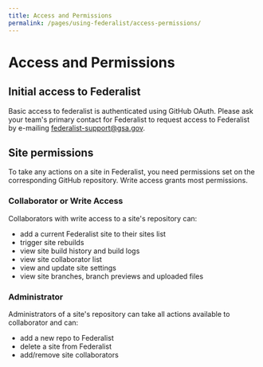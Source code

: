 ```yaml
---
title: Access and Permissions
permalink: /pages/using-federalist/access-permissions/
---
```


# Access and Permissions

## Initial access to Federalist

Basic access to federalist is authenticated using GitHub OAuth.  Please ask your team's primary contact for Federalist to request access to Federalist by e-mailing federalist-support@gsa.gov.

## Site permissions

To take any actions on a site in Federalist, you need permissions set on the corresponding GitHub repository. Write access grants most permissions.

### Collaborator or Write Access

Collaborators with write access to a site's repository can:
- add a current Federalist site to their sites list
- trigger site rebuilds
- view site build history and build logs
- view site collaborator list
- view and update site settings
- view site branches, branch previews and uploaded files

### Administrator

Administrators of a site's repository can take all actions available to collaborator and can:
- add a new repo to Federalist
- delete a site from Federalist
- add/remove site collaborators

